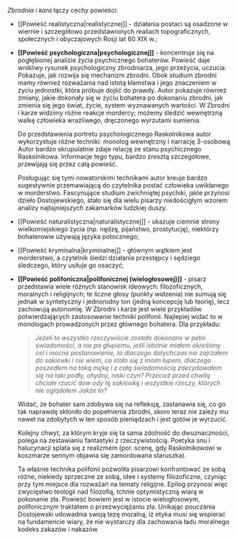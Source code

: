 *Zbrodnia i kara* łączy cechy powieści:
- [[Powieść realistyczna|realistycznej]] - działania postaci są osadzone w wiernie i szczegółowo przedstawionych realiach topograficznych, społecznych i obyczajowych Rosji lat 60 XIX w.;
- **[[Powieść psychologiczna|psychologicznej]]** - koncentruje się na pogłębionej analizie życia psychicznego bohaterów.
  Powieść daje wnikliwy rysunek psychologiczny zbrodniarza, jego przeżycia, uczucia. Pokazuje, jak rozwija się mechanizm zbrodni. Obok studium zbrodni mamy również rozważania nad istotą kłamstwa i jego znaczeniem w życiu jednostki, która próbuje dojść do prawdy. Autor pokazuje również zmiany, jakie dokonały się w życiu bohatera po dokonaniu zbrodni, jak zmienia się jego świat, życie, system wyznawanych wartości. W Zbrodni i karze widzimy różne reakcje mordercy; możemy śledzić wewnętrzną walkę człowieka wrażliwego, dręczonego wyrzutami sumienia.
  
  Do przedstawienia portretu psychologicznego Raskolnikowa autor wykorzystuje różne techniki: monolog wewnętrzny i narrację 3-osobową
  Autor bardzo skrupulatnie zdaje relację ze stanu psychicznego Raskolnikowa. Informacje tego typu, bardzo zresztą szczegółowe, przewijają się przez całą powieść.
  
  Posługując się tymi nowatorskimi technikami autor kreuje bardzo sugestywnie przemawiającą do czytelnika postać człowieka uwikłanego w morderstwo. Fascynujące studium zwichniętej psychiki, jakie przynosi dzieło Dostojewskiego, stało się dla wielu pisarzy niedościgłym wzorem analizy najtajniejszych zakamarków ludzkiej duszy.

- [[Powieść naturalistyczna|naturalistycznej]] - ukazuje ciemnie strony wielkomiejskiego życia (np. nędzę, pijaństwo, prostytucję), niektórzy bohaterowie używają języka potocznego;
- [[Powieść kryminalna|kryminalnej]] - głównym wątkiem jest morderstwo, a czytelnik śledzi działania przestępcy i sędziego śledczego, który usiłuje go osaczyć;
- **[[Powieść polifoniczna|polifonicznej (wielogłosowej)]]** - pisarz przedstawia wiele różnych stanowisk ideowych: filozoficznych, moralnych i religijnych; te liczne głosy (punkty widzenia) nie sumują się jednak w syntetyczny i jednorodny ton (jedną koncepcję lub teorię), lecz zachowują autonomię.
  W Zbrodni i karze jest wiele przykładów potwierdzających zastosowanie techniki polifonii. Najlepiej widać to w monologach prowadzonych przez głównego bohatera. Dla przykładu:
  >*Jeżeli to wszystko rzeczywiście zostało dokonane w pełni świadomości, a nie po głupiemu, jeśli istotnie miałem określony cel i mocne postanowienie, to dlaczego dotychczas nie zajrzałem do sakiewki i nie wiem, co stało się z moim łupem, dlaczego poszedłem na taką mękę i z całą świadomością zdecydowałem się na taki podły, ohydny, niski czyn? Przecież przed chwilą chciałe rzucić dow ody tę sakiewkę i wszystkie rzeczy, których nie oglądałem Jakże to?*
  
  Widać, że bohater sam zdobywa się na refleksję, zastanawia się, co go tak naprawdę skłoniło do popełnienia zbrodni, skoro teraz nie zależy mu nawet na zdobytych w ten sposób pieniądzach i jest gotów je wyrzucić.
  
  Kolejny chwyt, za którym kryje się ta sama zdolność do dwuznaczności, polega na zestawianiu fantastyki z rzeczywistością. Poetyka snu i halucynacji splata się z realizmem (por. scenę, gdy Raskolnikowowi w koszmarze sennym objawia się zamordowana staruszka).
  
  Ta właśnie technika polifonii pozwoliła pisarzowi konfrontować ze sobą różne, niekiedy sprzeczne ze sobą, idee i systemy filozoficzne, czyniąc przy tym miejsce dla rozważań na tematy religijne. Epilog przynosi więc zwycięstwo teologii nad filozofią, tchnie optymistyczną wiarą w pokonanie zła. Powieść bowiem jest w istocie wielogłosowym, polifonicznym traktatem o przezwyciężaniu zła. Unikając pouczania Dostojewski udowadnia swoją tezę moralną, iż etyka musi się wspierać na fundamencie wiary, że nie wystarczy dla zachowania ładu moralnego kodeks zakazów i nakazów.